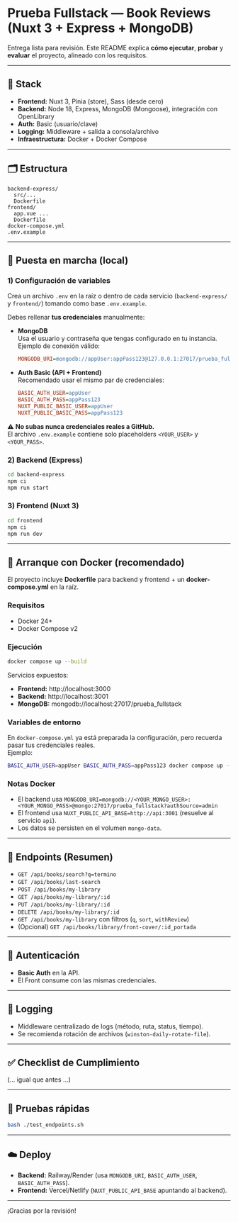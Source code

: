 
# Prueba Fullstack — Book Reviews (Nuxt 3 + Express + MongoDB)

Entrega lista para revisión. Este README explica **cómo ejecutar**, **probar** y **evaluar** el proyecto, alineado con los requisitos.

---

## 🧱 Stack
- **Frontend:** Nuxt 3, Pinia (store), Sass (desde cero)
- **Backend:** Node 18, Express, MongoDB (Mongoose), integración con OpenLibrary
- **Auth:** Basic (usuario/clave)
- **Logging:** Middleware + salida a consola/archivo
- **Infraestructura:** Docker + Docker Compose

---

## 🗂️ Estructura
```
backend-express/
  src/...
  Dockerfile
frontend/
  app.vue ...
  Dockerfile
docker-compose.yml
.env.example
```

---

## 🚀 Puesta en marcha (local)

### 1) Configuración de variables
Crea un archivo `.env` en la raíz o dentro de cada servicio (`backend-express/` y `frontend/`) tomando como base `.env.example`.

Debes rellenar **tus credenciales** manualmente:

- **MongoDB**  
  Usa el usuario y contraseña que tengas configurado en tu instancia.  
  Ejemplo de conexión válido:
  ```ini
  MONGODB_URI=mongodb://appUser:appPass123@127.0.0.1:27017/prueba_fullstack?authSource=admin
  ```

- **Auth Basic (API + Frontend)**  
  Recomendado usar el mismo par de credenciales:
  ```ini
  BASIC_AUTH_USER=appUser
  BASIC_AUTH_PASS=appPass123
  NUXT_PUBLIC_BASIC_USER=appUser
  NUXT_PUBLIC_BASIC_PASS=appPass123
  ```

⚠️ **No subas nunca credenciales reales a GitHub.**  
El archivo `.env.example` contiene solo placeholders `<YOUR_USER>` y `<YOUR_PASS>`.

### 2) Backend (Express)
```bash
cd backend-express
npm ci
npm run start
```

### 3) Frontend (Nuxt 3)
```bash
cd frontend
npm ci
npm run dev
```

---

## 🐳 Arranque con Docker (recomendado)

El proyecto incluye **Dockerfile** para backend y frontend + un **docker-compose.yml** en la raíz.

### Requisitos
- Docker 24+
- Docker Compose v2

### Ejecución
```bash
docker compose up --build
```

Servicios expuestos:
- **Frontend:** http://localhost:3000  
- **Backend:** http://localhost:3001  
- **MongoDB:** mongodb://localhost:27017/prueba_fullstack  

### Variables de entorno
En `docker-compose.yml` ya está preparada la configuración, pero recuerda pasar tus credenciales reales.  
Ejemplo:
```bash
BASIC_AUTH_USER=appUser BASIC_AUTH_PASS=appPass123 docker compose up --build
```

### Notas Docker
- El backend usa `MONGODB_URI=mongodb://<YOUR_MONGO_USER>:<YOUR_MONGO_PASS>@mongo:27017/prueba_fullstack?authSource=admin`  
- El frontend usa `NUXT_PUBLIC_API_BASE=http://api:3001` (resuelve al servicio `api`).  
- Los datos se persisten en el volumen `mongo-data`.

---

## 🔌 Endpoints (Resumen)

- `GET /api/books/search?q=termino`  
- `GET /api/books/last-search`  
- `POST /api/books/my-library`  
- `GET /api/books/my-library/:id`  
- `PUT /api/books/my-library/:id`  
- `DELETE /api/books/my-library/:id`  
- `GET /api/books/my-library` con filtros (`q`, `sort`, `withReview`)  
- (Opcional) `GET /api/books/library/front-cover/:id_portada`

---

## 🔐 Autenticación
- **Basic Auth** en la API.  
- El Front consume con las mismas credenciales.

---

## 🧾 Logging
- Middleware centralizado de logs (método, ruta, status, tiempo).  
- Se recomienda rotación de archivos (`winston-daily-rotate-file`).

---

## ✅ Checklist de Cumplimiento
(... igual que antes ...)

---

## 🧪 Pruebas rápidas
```bash
bash ./test_endpoints.sh
```

---

## ☁️ Deploy
- **Backend:** Railway/Render (usa `MONGODB_URI`, `BASIC_AUTH_USER`, `BASIC_AUTH_PASS`).  
- **Frontend:** Vercel/Netlify (`NUXT_PUBLIC_API_BASE` apuntando al backend).

---

¡Gracias por la revisión!
